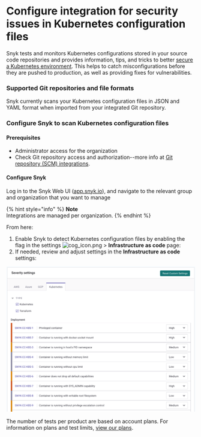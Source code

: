 # Configure integration for security issues in Kubernetes configuration files

Snyk tests and monitors Kubernetes configurations stored in your source code repositories and provides information, tips, and tricks to better [secure a Kubernetes environment](https://snyk.io/learn/kubernetes-security/). This helps to catch misconfigurations before they are pushed to production, as well as providing fixes for vulnerabilities.

### Supported Git repositories and file formats

Snyk currently scans your Kubernetes configuration files in JSON and YAML format when imported from your integrated Git repository.

### Configure Snyk to scan Kubernetes configuration files

#### **Prerequisites**

* Administrator access for the organization
* Check Git repository access and authorization--more info at [Git repository (SCM) integrations](https://support.snyk.io/hc/en-us/sections/360001138098-Git-repository-SCM-integrations).

#### **Configure Snyk**

Log in to the Snyk Web UI ([app.snyk.io](https://app.snyk.io)), and navigate to the relevant group and organization that you want to manage

{% hint style="info" %}
**Note**\
Integrations are managed per organization.
{% endhint %}

From here:

1. Enable Snyk to detect Kubernetes configuration files by enabling the flag in the settings ![cog\_icon.png](../../../.gitbook/assets/cog\_icon.png) > **Infrastructure as code** page:
2. If needed, review and adjust settings in the **Infrastructure as code** settings:

![](<../../../.gitbook/assets/image (248).png>)

The number of tests per product are based on account plans. For information on plans and test limits, [view our plans](https://snyk.io/plans/).
